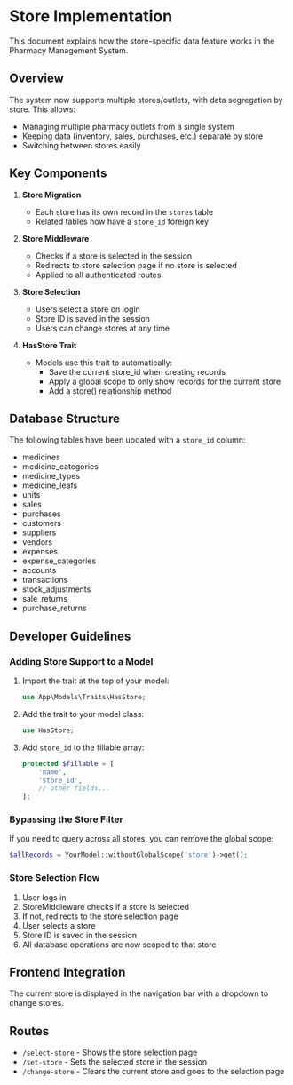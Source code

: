 # Store Implementation

This document explains how the store-specific data feature works in the Pharmacy Management System.

## Overview

The system now supports multiple stores/outlets, with data segregation by store. This allows:

-   Managing multiple pharmacy outlets from a single system
-   Keeping data (inventory, sales, purchases, etc.) separate by store
-   Switching between stores easily

## Key Components

1. **Store Migration**

    - Each store has its own record in the `stores` table
    - Related tables now have a `store_id` foreign key

2. **Store Middleware**

    - Checks if a store is selected in the session
    - Redirects to store selection page if no store is selected
    - Applied to all authenticated routes

3. **Store Selection**

    - Users select a store on login
    - Store ID is saved in the session
    - Users can change stores at any time

4. **HasStore Trait**
    - Models use this trait to automatically:
        - Save the current store_id when creating records
        - Apply a global scope to only show records for the current store
        - Add a store() relationship method

## Database Structure

The following tables have been updated with a `store_id` column:

-   medicines
-   medicine_categories
-   medicine_types
-   medicine_leafs
-   units
-   sales
-   purchases
-   customers
-   suppliers
-   vendors
-   expenses
-   expense_categories
-   accounts
-   transactions
-   stock_adjustments
-   sale_returns
-   purchase_returns

## Developer Guidelines

### Adding Store Support to a Model

1. Import the trait at the top of your model:

    ```php
    use App\Models\Traits\HasStore;
    ```

2. Add the trait to your model class:

    ```php
    use HasStore;
    ```

3. Add `store_id` to the fillable array:
    ```php
    protected $fillable = [
        'name',
        'store_id',
        // other fields...
    ];
    ```

### Bypassing the Store Filter

If you need to query across all stores, you can remove the global scope:

```php
$allRecords = YourModel::withoutGlobalScope('store')->get();
```

### Store Selection Flow

1. User logs in
2. StoreMiddleware checks if a store is selected
3. If not, redirects to the store selection page
4. User selects a store
5. Store ID is saved in the session
6. All database operations are now scoped to that store

## Frontend Integration

The current store is displayed in the navigation bar with a dropdown to change stores.

## Routes

-   `/select-store` - Shows the store selection page
-   `/set-store` - Sets the selected store in the session
-   `/change-store` - Clears the current store and goes to the selection page
